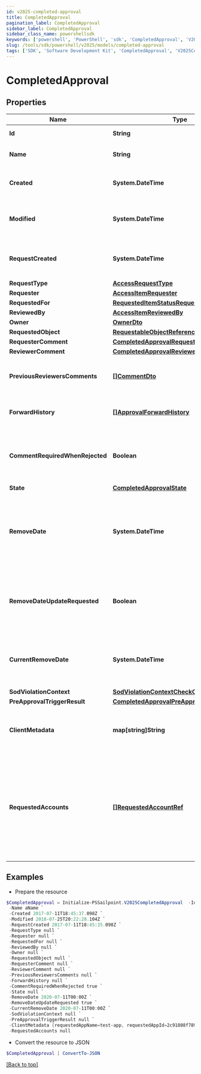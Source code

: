 ```yaml
---
id: v2025-completed-approval
title: CompletedApproval
pagination_label: CompletedApproval
sidebar_label: CompletedApproval
sidebar_class_name: powershellsdk
keywords: ['powershell', 'PowerShell', 'sdk', 'CompletedApproval', 'V2025CompletedApproval'] 
slug: /tools/sdk/powershell/v2025/models/completed-approval
tags: ['SDK', 'Software Development Kit', 'CompletedApproval', 'V2025CompletedApproval']
---
```



# CompletedApproval

## Properties

Name | Type | Description | Notes
------------ | ------------- | ------------- | -------------
**Id** | **String** | The approval id. | [optional] 
**Name** | **String** | The name of the approval. | [optional] 
**Created** | **System.DateTime** | When the approval was created. | [optional] 
**Modified** | **System.DateTime** | When the approval was modified last time. | [optional] 
**RequestCreated** | **System.DateTime** | When the access-request was created. | [optional] 
**RequestType** | [**AccessRequestType**](access-request-type) |  | [optional] 
**Requester** | [**AccessItemRequester**](access-item-requester) |  | [optional] 
**RequestedFor** | [**RequestedItemStatusRequestedFor**](requested-item-status-requested-for) |  | [optional] 
**ReviewedBy** | [**AccessItemReviewedBy**](access-item-reviewed-by) |  | [optional] 
**Owner** | [**OwnerDto**](owner-dto) |  | [optional] 
**RequestedObject** | [**RequestableObjectReference**](requestable-object-reference) |  | [optional] 
**RequesterComment** | [**CompletedApprovalRequesterComment**](completed-approval-requester-comment) |  | [optional] 
**ReviewerComment** | [**CompletedApprovalReviewerComment**](completed-approval-reviewer-comment) |  | [optional] 
**PreviousReviewersComments** | [**[]CommentDto**](comment-dto) | The history of the previous reviewers comments. | [optional] 
**ForwardHistory** | [**[]ApprovalForwardHistory**](approval-forward-history) | The history of approval forward action. | [optional] 
**CommentRequiredWhenRejected** | **Boolean** | When true the rejector has to provide comments when rejecting | [optional] [default to $false]
**State** | [**CompletedApprovalState**](completed-approval-state) |  | [optional] 
**RemoveDate** | **System.DateTime** | The date the role or access profile or entitlement is no longer assigned to the specified identity. | [optional] 
**RemoveDateUpdateRequested** | **Boolean** | If true, then the request was to change the remove date or sunset date. | [optional] [default to $false]
**CurrentRemoveDate** | **System.DateTime** | The remove date or sunset date that was assigned at the time of the request. | [optional] 
**SodViolationContext** | [**SodViolationContextCheckCompleted**](sod-violation-context-check-completed) |  | [optional] 
**PreApprovalTriggerResult** | [**CompletedApprovalPreApprovalTriggerResult**](completed-approval-pre-approval-trigger-result) |  | [optional] 
**ClientMetadata** | **map[string]String** | Arbitrary key-value pairs provided during the request. | [optional] 
**RequestedAccounts** | [**[]RequestedAccountRef**](requested-account-ref) | The accounts selected by the user for the access to be provisioned on, in case they have multiple accounts on one or more sources. | [optional] 

## Examples

- Prepare the resource
```powershell
$CompletedApproval = Initialize-PSSailpoint.V2025CompletedApproval  -Id id12345 `
 -Name aName `
 -Created 2017-07-11T18:45:37.098Z `
 -Modified 2018-07-25T20:22:28.104Z `
 -RequestCreated 2017-07-11T18:45:35.098Z `
 -RequestType null `
 -Requester null `
 -RequestedFor null `
 -ReviewedBy null `
 -Owner null `
 -RequestedObject null `
 -RequesterComment null `
 -ReviewerComment null `
 -PreviousReviewersComments null `
 -ForwardHistory null `
 -CommentRequiredWhenRejected true `
 -State null `
 -RemoveDate 2020-07-11T00:00Z `
 -RemoveDateUpdateRequested true `
 -CurrentRemoveDate 2020-07-11T00:00Z `
 -SodViolationContext null `
 -PreApprovalTriggerResult null `
 -ClientMetadata {requestedAppName=test-app, requestedAppId=2c91808f7892918f0178b78da4a305a1} `
 -RequestedAccounts null
```

- Convert the resource to JSON
```powershell
$CompletedApproval | ConvertTo-JSON
```


[[Back to top]](#) 

